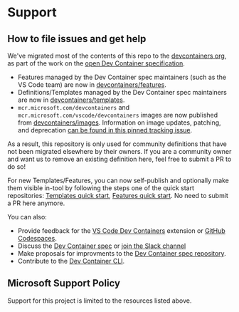 # Support

## How to file issues and get help

We've migrated most of the contents of this repo to the
[devcontainers org](https://github.com/devcontainers), as part of the work on
the [open Dev Container specification](https://containers.dev).

-   Features managed by the Dev Container spec maintainers (such as the VS Code
    team) are now in
    [devcontainers/features](https://github.com/devcontainers/features).
-   Definitions/Templates managed by the Dev Container spec maintainers are now
    in [devcontainers/templates](https://github.com/devcontainers/templates).
-   `mcr.microsoft.com/devcontainers` and
    `mcr.microsoft.com/vscode/devcontainers` images are now published from
    [devcontainers/images](https://github.com/devcontainers/images). Information
    on image updates, patching, and deprecation
    [can be found in this pinned tracking issue](hhttps://github.com/devcontainers/images/issues/90).

As a result, this repository is only used for community definitions that have
not been migrated elsewhere by their owners. If you are a community owner and
want us to remove an existing definition here, feel free to submit a PR to do
so!

For new Templates/Features, you can now self-publish and optionally make them
visible in-tool by following the steps one of the quick start repositories:
[Templates quick start](https://github.com/devcontainers/template-starter),
[Features quick start](https://github.com/devcontainers/feature-starter). No
need to submit a PR here anymore.

You can also:

-   Provide feedback for the
    [VS Code Dev Containers](https://github.com/Microsoft/vscode-remote-release/blob/main/CONTRIBUTING.md)
    extension or
    [GitHub Codespaces](https://github.com/github/feedback/discussions/categories/codespaces).
-   Discuss the
    [Dev Container spec](https://github.com/orgs/devcontainers/discussions) or
    [join the Slack channel](https://github.com/orgs/devcontainers/discussions/3)
-   Make proposals for improvments to the
    [Dev Container spec repository](https://github.com/devcontainers/spec).
-   Contribute to the [Dev Container CLI](https://github.com/devcontainers/cli).

## Microsoft Support Policy

Support for this project is limited to the resources listed above.
